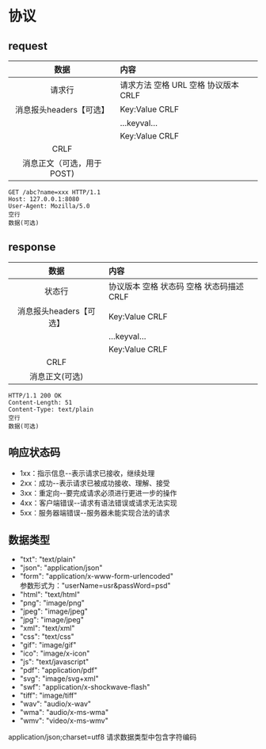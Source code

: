 # 协议

## request

|数据                     | 内容                              |
|:-:                      | :-                               |
|请求行                   | 请求方法 空格 URL 空格 协议版本CRLF |
|消息报头headers【可选】   | Key:Value  CRLF                   |
|                        | …keyval…                          |
|                        | Key:Value  CRLF                   |
|CRLF                    |                                   |
|消息正文（可选，用于POST) |                                   |


```
GET /abc?name=xxx HTTP/1.1
Host: 127.0.0.1:8080
User-Agent: Mozilla/5.0
空行
数据(可选)
```

## response

|数据                    | 内容                                     |
|:-:                     | :-                                      |
|状态行                  | 协议版本 空格 状态码 空格 状态码描述CRLF   |
|消息报头headers【可选】  | Key:Value  CRLF                         |
|                        | …keyval…                                |
|                        | Key:Value  CRLF                         |
|CRLF                    |                                         |
|消息正文(可选)           |                                         |

```
HTTP/1.1 200 OK
Content-Length: 51
Content-Type: text/plain
空行
数据(可选)
```

## 响应状态码

+ 1xx：指示信息--表示请求已接收，继续处理  
+ 2xx：成功--表示请求已被成功接收、理解、接受  
+ 3xx：重定向--要完成请求必须进行更进一步的操作  
+ 4xx：客户端错误--请求有语法错误或请求无法实现  
+ 5xx：服务器端错误--服务器未能实现合法的请求  

## 数据类型

+ "txt":  "text/plain"
+ "json": "application/json"
+ "form": "application/x-www-form-urlencoded"  
   参数形式为："userName=usr&passWord=psd"
+ "html": "text/html"
+ "png": "image/png"
+ "jpeg": "image/jpeg"
+ "jpg": "image/jpeg"
+ "xml": "text/xml"
+ "css": "text/css"
+ "gif": "image/gif"
+ "ico": "image/x-icon"
+ "js": "text/javascript"
+ "pdf": "application/pdf"
+ "svg": "image/svg+xml"
+ "swf": "application/x-shockwave-flash"
+ "tiff": "image/tiff"
+ "wav": "audio/x-wav"
+ "wma": "audio/x-ms-wma"
+ "wmv": "video/x-ms-wmv"

application/json;charset=utf8   请求数据类型中包含字符编码

